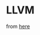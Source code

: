# LLVM

from [here](https://www.youtube.com/watch?v=Y9Br6uuimJI&index=5&list=PLdr22uU_wISohI7PIhzq0gotGfKZl1lGo&t=0s)
